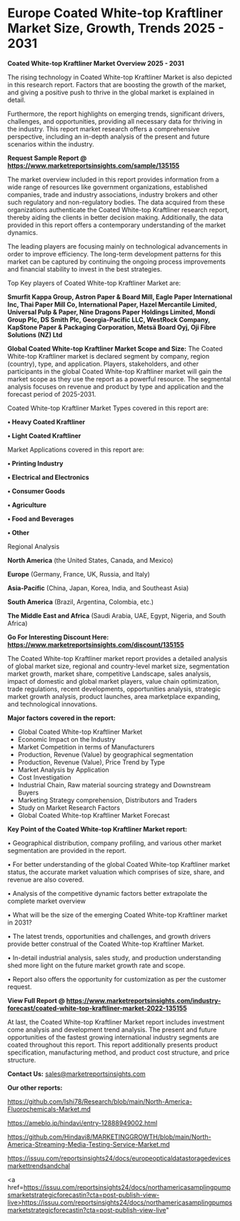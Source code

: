 # Europe Coated White-top Kraftliner Market Size, Growth, Trends 2025 - 2031

<Strong> Coated White-top Kraftliner Market Overview 2025 - 2031</strong>

The rising technology in Coated White-top Kraftliner Market is also depicted in this research report. Factors that are boosting the growth of the market, and giving a positive push to thrive in the global market is explained in detail.

Furthermore, the report highlights on emerging trends, significant drivers, challenges, and opportunities, providing all necessary data for thriving in the industry. This report market research offers a comprehensive perspective, including an in-depth analysis of the present and future scenarios within the industry.

<strong>Request Sample Report @ <a href=https://www.marketreportsinsights.com/sample/135155>https://www.marketreportsinsights.com/sample/135155</a></strong>

The market overview included in this report provides information from a wide range of resources like government organizations, established companies, trade and industry associations, industry brokers and other such regulatory and non-regulatory bodies. The data acquired from these organizations authenticate the Coated White-top Kraftliner research report, thereby aiding the clients in better decision making. Additionally, the data provided in this report offers a contemporary understanding of the market dynamics.

The leading players are focusing mainly on technological advancements in order to improve efficiency. The long-term development patterns for this market can be captured by continuing the ongoing process improvements and financial stability to invest in the best strategies.

Top Key players of Coated White-top Kraftliner Market are:

<strong>Smurfit Kappa Group, Astron Paper & Board Mill, Eagle Paper International Inc, Thai Paper Mill Co, International Paper, Hazel Mercantile Limited, Universal Pulp & Paper, Nine Dragons Paper Holdings Limited, Mondi Group Plc, DS Smith Plc, Georgia-Pacific LLC, WestRock Company, KapStone Paper & Packaging Corporation, Metsä Board Oyj, Oji Fibre Solutions (NZ) Ltd</strong>

<strong><b>Global Coated White-top Kraftliner Market Scope and Size:</b></strong>
The Coated White-top Kraftliner market is declared segment by company, region (country), type, and application. Players, stakeholders, and other participants in the global Coated White-top Kraftliner market will gain the market scope as they use the report as a powerful resource. The segmental analysis focuses on revenue and product by type and application and the forecast period of 2025-2031.

Coated White-top Kraftliner Market Types covered in this report are:

<strong>• Heavy Coated Kraftliner

• Light Coated Kraftliner</strong>

Market Applications covered in this report are:

<strong>• Printing Industry

• Electrical and Electronics

• Consumer Goods

• Agriculture

• Food and Beverages

• Other</strong> 

Regional Analysis

<strong>North America</strong> (the United States, Canada, and Mexico)

<strong>Europe</strong> (Germany, France, UK, Russia, and Italy)

<strong>Asia-Pacific</strong> (China, Japan, Korea, India, and Southeast Asia)

<strong>South America</strong> (Brazil, Argentina, Colombia, etc.)

<strong>The Middle East and Africa</strong> (Saudi Arabia, UAE, Egypt, Nigeria, and South Africa)

<strong>Go For Interesting Discount Here: <a href=https://www.marketreportsinsights.com/discount/135155>https://www.marketreportsinsights.com/discount/135155</a></strong>

The Coated White-top Kraftliner market report provides a detailed analysis of global market size, regional and country-level market size, segmentation market growth, market share, competitive Landscape, sales analysis, impact of domestic and global market players, value chain optimization, trade regulations, recent developments, opportunities analysis, strategic market growth analysis, product launches, area marketplace expanding, and technological innovations.

<strong><b>Major factors covered in the report:</b></strong>
<ul>
  <li>Global Coated White-top Kraftliner Market </li>
  <li>Economic Impact on the Industry</li>
  <li>Market Competition in terms of Manufacturers</li>
  <li>Production, Revenue (Value) by geographical segmentation</li>
  <li>Production, Revenue (Value), Price Trend by Type</li>
  <li>Market Analysis by Application</li>
  <li>Cost Investigation</li>
  <li>Industrial Chain, Raw material sourcing strategy and Downstream Buyers</li>
  <li>Marketing Strategy comprehension, Distributors and Traders</li>
  <li>Study on Market Research Factors</li>
  <li>Global Coated White-top Kraftliner Market Forecast</li>
</ul>

<strong><b>Key Point of the Coated White-top Kraftliner Market report:</b></strong>

• Geographical distribution, company profiling, and various other market segmentation are provided in the report.

• For better understanding of the global Coated White-top Kraftliner market status, the accurate market valuation which comprises of size, share, and revenue are also covered.

• Analysis of the competitive dynamic factors better extrapolate the complete market overview

• What will be the size of the emerging Coated White-top Kraftliner market in 2031?

• The latest trends, opportunities and challenges, and growth drivers provide better construal of the Coated White-top Kraftliner Market.

• In-detail industrial analysis, sales study, and production understanding shed more light on the future market growth rate and scope.

• Report also offers the opportunity for customization as per the customer request.

<strong><b>View Full Report @ <a href=https://www.marketreportsinsights.com/industry-forecast/coated-white-top-kraftliner-market-2022-135155>https://www.marketreportsinsights.com/industry-forecast/coated-white-top-kraftliner-market-2022-135155</a></b></strong>


At last, the Coated White-top Kraftliner Market report includes investment come analysis and development trend analysis. The present and future opportunities of the fastest growing international industry segments are coated throughout this report. This report additionally presents product specification, manufacturing method, and product cost structure, and price structure.

<strong>Contact Us:</strong>
sales@marketreportsinsights.com

<strong>Our other reports:</strong>

<a href=https://github.com/Ishi78/Research/blob/main/North-America-Fluorochemicals-Market.md>https://github.com/Ishi78/Research/blob/main/North-America-Fluorochemicals-Market.md</a>

<a href=https://ameblo.jp/hindavi/entry-12888949002.html>https://ameblo.jp/hindavi/entry-12888949002.html</a>

<a href=https://github.com/Hindavi8/MARKETINGGROWTH/blob/main/North-America-Streaming-Media-Testing-Service-Market.md>https://github.com/Hindavi8/MARKETINGGROWTH/blob/main/North-America-Streaming-Media-Testing-Service-Market.md</a>

<a href=https://issuu.com/reportsinsights24/docs/europeopticaldatastoragedevicesmarkettrendsandchal>https://issuu.com/reportsinsights24/docs/europeopticaldatastoragedevicesmarkettrendsandchal</a>

<a href=https://issuu.com/reportsinsights24/docs/northamericasamplingpumpsmarketstrategicforecastin?cta=post-publish-view-live>https://issuu.com/reportsinsights24/docs/northamericasamplingpumpsmarketstrategicforecastin?cta=post-publish-view-live</a>"
